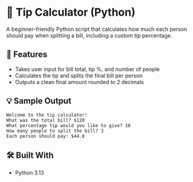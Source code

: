 # 🧾 Tip Calculator (Python)

A beginner-friendly Python script that calculates how much each person should pay when splitting a bill, including a custom tip percentage.

## 📌 Features
- Takes user input for bill total, tip %, and number of people
- Calculates the tip and splits the final bill per person
- Outputs a clean final amount rounded to 2 decimals

## 💡 Sample Output
```
Welcome to the tip calculator!
What was the total bill? $120
What percentage tip would you like to give? 10
How many people to split the bill? 3
Each person should pay: $44.0
```


## 🛠️ Built With
- Python 3.13
